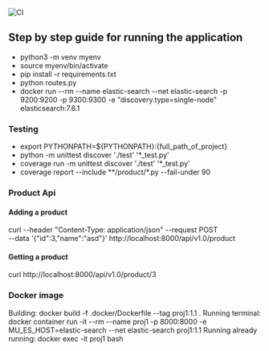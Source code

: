 ![CI](https://github.com/hakankaynar/make-up/workflows/CI/badge.svg?branch=master)


## Step by step guide for running the application
* python3 -m venv myenv
* source myenv/bin/activate
* pip install -r requirements.txt 
* python routes.py 
* docker run --rm --name elastic-search --net elastic-search -p 9200:9200 -p 9300:9300 -e "discovery.type=single-node" elasticsearch:7.6.1

### Testing
* export PYTHONPATH=${PYTHONPATH}:{full_path_of_project}
* python -m unittest discover './test' '*_test.py'
* coverage run -m unittest discover './test' '*_test.py'
* coverage report --include **/product/*.py  --fail-under 90

### Product Api

#### Adding a product
curl --header "Content-Type: application/json" --request POST \
--data '{"id":3,"name":"asd"}' http://localhost:8000/api/v1.0/product

#### Getting a product 
curl http://localhost:8000/api/v1.0/product/3


### Docker image
Building: docker build -f .docker/Dockerfile --tag proj1:1.1 .
Running terminal: docker container run -it --rm --name proj1 -p 8000:8000 -e MU_ES_HOST=elastic-search --net elastic-search proj1:1.1
Running already running: docker exec -it proj1 bash 



